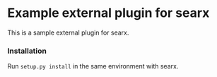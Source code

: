 Example external plugin for searx
=================================


This is a sample external plugin for searx.

### Installation

Run `setup.py install` in the same environment with searx.
